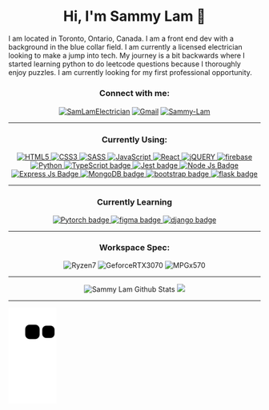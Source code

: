 <h1 align="center">Hi, I'm Sammy Lam 👋</h1>

<p>I am located in Toronto, Ontario, Canada. I am a front end dev with a background in the blue collar field. I am currently a licensed electrician looking to make a jump into tech. My journey is a bit backwards where I started learning python to do leetcode questions because I thoroughly enjoy puzzles. I am currently looking for my first professional opportunity. </p>

<h3 align="center">Connect with me:</h3>
<p align="center">
<a href="https://github.com/SamLamElectrician" target="__blank"><img align="center" src="https://img.shields.io/badge/GitHub-100000?style=for-the-badge&logo=github&logoColor=white" alt="SamLamElectrician"/></a>
<a href="sammylam505@gmail.com" target="__blank"><img align="center" alt="Gmail" src="https://img.shields.io/badge/Gmail-D14836?style=for-the-badge&logo=gmail&logoColor=white" alt="sammylam505@gmail.com"/></a>
<a href="https://www.linkedin.com/in/sammy-lam-front-end-dev-electrician/" target="__blank"><img align="center" src="https://img.shields.io/badge/LinkedIn-0077B5?style=for-the-badge&logo=linkedin&logoColor=white" alt="Sammy-Lam"/></a>
</p>

---

<h3 align="center">Currently Using:</h3>
<p align="center"> 
   <a href="https://en.wikipedia.org/wiki/HTML" target="__blank"> <img alt="HTML5" src="https://img.shields.io/badge/html5%20-%23E34F26.svg?&style=for-the-badge&logo=html5&logoColor=white"/> </a> 
  <a href="https://en.wikipedia.org/wiki/CSS" target="__blank"> <img alt="CSS3" src="https://img.shields.io/badge/css3%20-%231572B6.svg?&style=for-the-badge&logo=css3&logoColor=white"/> </a> 
  <a href="https://sass-lang.com/" target="__blank"> <img alt="SASS" src="https://img.shields.io/badge/Sass-CC6699?style=for-the-badge&logo=sass&logoColor=white"/> </a> 
  <a href="https://developer.mozilla.org/en-US/docs/Web/JavaScript" target="__blank"> <img alt="JavaScript" src="https://img.shields.io/badge/javascript%20-%23323330.svg?&style=for-the-badge&logo=javascript&logoColor=%23F7DF1E"/> </a> 
  <a href="https://reactjs.org/" target="__blank"> <img alt="React" src="https://img.shields.io/badge/react%20-%2320232a.svg?&style=for-the-badge&logo=react&logoColor=%2361DAFB"/> </a> 
  <a href="https://jquery.com/" target="__blank"> <img alt="jQUERY" src="https://img.shields.io/badge/jQuery-0769AD?style=for-the-badge&logo=jquery&logoColor=white"/> </a> 
  <a href="https://firebase.google.com/" target="__blank"> <img alt="firebase" src="https://img.shields.io/badge/firebase-ffca28?style=for-the-badge&logo=firebase&logoColor=black"/> </a> 
  <a href="https://www.python.org" target="__blank"> <img alt="Python" src="https://img.shields.io/badge/python%20-%2314354C.svg?&style=for-the-badge&logo=python&logoColor=white"/> </a>
   <a href="https://www.typescriptlang.org/" target="__blank"> <img alt="TypeScript badge" src="https://img.shields.io/badge/typescript-%23007ACC.svg?style=for-the-badge&logo=typescript&logoColor=white"/> </a>
   <a href="https://jestjs.io/" target="__blank"> <img alt="Jest badge" src="https://img.shields.io/badge/Jest-C21325?style=for-the-badge&logo=jest&logoColor=white"/> </a>
   <a href="https://nodejs.org/en/" target="__blank"> <img alt="Node Js Badge" src="https://img.shields.io/badge/Node.js-339933?style=for-the-badge&logo=nodedotjs&logoColor=white"/> </a> 
<a href="https://expressjs.com/" target="__blank"> <img alt="Express Js Badge" src="https://img.shields.io/badge/Express.js-000000?style=for-the-badge&logo=express&logoColor=white"/> </a> 
<a href="https://www.mongodb.com/" target="__blank"> <img alt="MongoDB badge" src="https://img.shields.io/badge/MongoDB-4EA94B?style=for-the-badge&logo=mongodb&logoColor=white"/> </a>
 <a href="https://getbootstrap.com/" target="__blank"> <img alt="bootstrap badge" src="https://img.shields.io/badge/Bootstrap-563D7C?style=for-the-badge&logo=bootstrap&logoColor=white"/> </a>
   <a href="https://flask.palletsprojects.com/en/2.3.x/" target="__blank"> <img alt="flask badge" src="https://img.shields.io/badge/flask-%23000.svg?style=for-the-badge&logo=flask&logoColor=white"/> </a>
   <br/>
<p align="center">

---
  
  
<h3 align="center">Currently Learning</h3>
<p align="center">
<a href="https://pytorch.org/" target="__blank"> <img alt="Pytorch badge" src="https://img.shields.io/badge/PyTorch-%23EE4C2C.svg?style=for-the-badge&logo=PyTorch&logoColor=white"/> </a>
 <a href="https://www.figma.com/files/recent?fuid=1168764690519449164" target="__blank"> <img alt="figma badge" src="https://img.shields.io/badge/Figma-F24E1E?style=for-the-badge&logo=figma&logoColor=white"/> </a>
   <a href="https://www.djangoproject.com/" target="__blank"> <img alt="django badge" src="https://img.shields.io/badge/django-%23092E20.svg?style=for-the-badge&logo=django&logoColor=white"/> </a>
</p>
  
---

<h3 align="center">Workspace Spec:</h3>
<p align="center">
<img alt="Ryzen7" src="https://img.shields.io/badge/AMD-Ryzen_7_3800X-ED1C24?style=for-the-badge&logo=amd&logoColor=white"/>
<img alt="GeforceRTX3070" src="https://img.shields.io/badge/NVIDIA-RTX3070-76B900?style=for-the-badge&logo=nvidia&logoColor=white"/>
<img alt="MPGx570" src="https://img.shields.io/badge/MSI-MPG%20X570%20GAMING%20PRO%20CARBON%20WIFI%20Gaming-blueviolet?style=for-the-badge&logo=msi&logoColor=white" />
</p>

---
<div align="center"> 
 <img height="175em" alt = "Sammy Lam Github Stats" src="https://github-readme-stats.vercel.app/api?username=SamLamElectrician&show_icons=true&theme=algolia&include_all_commits=true&count_private=true"/>
  <img height="175em" src="https://github-readme-stats.vercel.app/api/top-langs/?username=SamLamElectrician&layout=compact&langs_count=7&theme=algolia"/>
</div>
     
---
   ![Snake animation](https://github.com/SamLamElectrician/SamLamElectrician/blob/output/github-contribution-grid-snake.svg)
